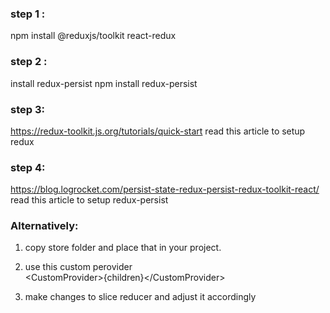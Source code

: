 ### step 1 :
npm install @reduxjs/toolkit react-redux
### step 2 :
install redux-persist
npm install redux-persist
### step 3:
https://redux-toolkit.js.org/tutorials/quick-start
read this article to setup redux
### step 4:
https://blog.logrocket.com/persist-state-redux-persist-redux-toolkit-react/
read this article to setup redux-persist

### Alternatively:
1. copy store folder and place that in your project.
2.  use this custom perovider <br/>
	&lt;CustomProvider&gt;{children}&lt;/CustomProvider&gt; 
	
3. make changes to slice reducer and adjust it accordingly
